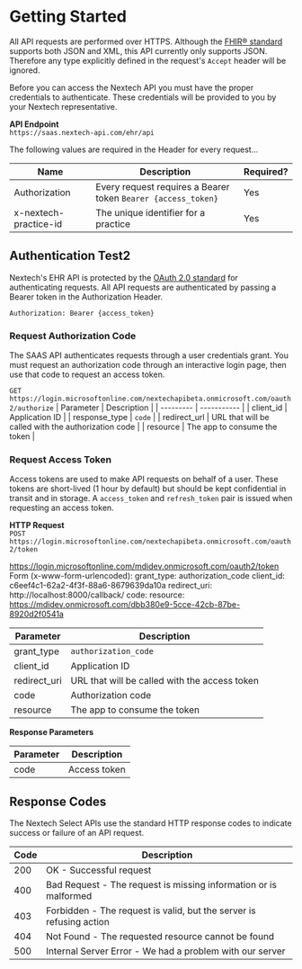 # Getting Started #

All API requests are performed over HTTPS. Although the [FHIR® standard](https://www.hl7.org/fhir/index.html) supports both JSON and XML, this API currently only supports JSON.  Therefore any type explicitly defined in the request's `Accept` header will be ignored.

Before you can access the Nextech API you must have the proper credentials to authenticate. These credentials will be provided to you by your Nextech representative.  


**API Endpoint**  
`https://saas.nextech-api.com/ehr/api`

The following values are required in the Header for every request...

| Name | Description | Required? |
| ---- | ----------- | --------- |
| Authorization | Every request requires a Bearer token `Bearer {access_token}` | Yes |
| x-nextech-practice-id | The unique identifier for a practice | Yes |

## Authentication Test2 ##

Nextech's EHR API is protected by the [OAuth 2.0 standard](https://oauth.net/2/) for authenticating requests.  All API requests are authenticated by passing a Bearer token in the Authorization Header.

```Authorization: Bearer {access_token}```

### Request Authorization Code ###
The SAAS API authenticates requests through a user credentials grant. You must request an authorization code through an interactive login page, then use that code to request an access token.

`GET https://login.microsoftonline.com/nextechapibeta.onmicrosoft.com/oauth2/authorize`
| Parameter | Description |
| --------- | ----------- |
| client_id | Application ID |
| response_type | `code` |
| redirect_url | URL that will be called with the authorization code |
| resource | The app to consume the token |

### Request Access Token ###
Access tokens are used to make API requests on behalf of a user. These tokens are short-lived (1 hour by default) but should be kept confidential in transit and in storage. A `access_token` and `refresh_token` pair is issued when requesting an access token.

**HTTP Request**  
`POST https://login.microsoftonline.com/nextechapibeta.onmicrosoft.com/oauth2/token`

https://login.microsoftonline.com/mdidev.onmicrosoft.com/oauth2/token
Form (x-www-form-urlencoded):
   grant_type: authorization_code
   client_id: c6eef4c1-62a2-4f3f-88a6-8679639da10a
   redirect_uri: http://localhost:8000/callback/
   code: <authorization code>
   resource: https://mdidev.onmicrosoft.com/dbb380e9-5cce-42cb-87be-8920d2f0541a

| Parameter | Description |
| --------- | ----------- |
| grant_type | `authorization_code`
| client_id | Application ID |
| redirect_uri | URL that will be called with the access token |
| code | Authorization code |
| resource | The app to consume the token |

**Response Parameters**

| Parameter | Description |
| --------- | ----------- |
| code | Access token |

## Response Codes ##

The Nextech Select APIs use the standard HTTP response codes to indicate success or failure of an API request.

| Code | Description |
| ---- | ----------- |
| 200 | OK - Successful request |
| 400 | Bad Request - The request is missing information or is malformed |
| 403 | Forbidden - The request is valid, but the server is refusing action |
| 404 | Not Found - The requested resource cannot be found |
| 500 | Internal Server Error - We had a problem with our server |

